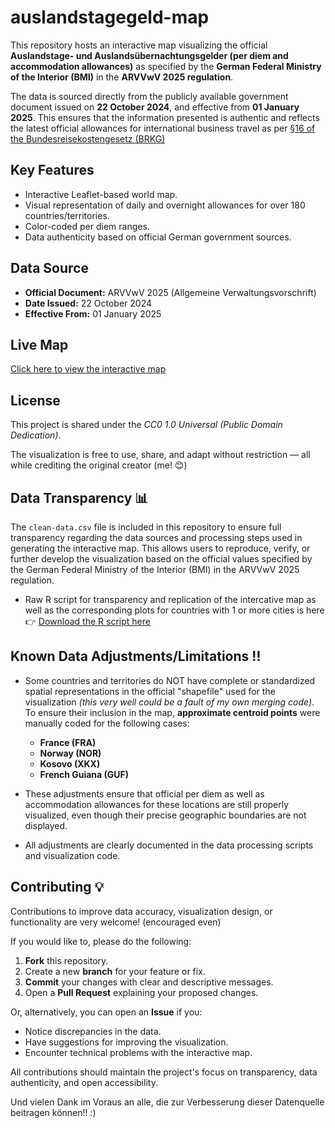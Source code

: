 # auslandstagegeld-map

This repository hosts an interactive map visualizing the official **Auslandstage- und Auslandsübernachtungsgelder (per diem and accommodation allowances)** as specified by the **German Federal Ministry of the Interior (BMI)** in the **ARVVwV 2025 regulation**.

The data is sourced directly from the publicly available government document issued on **22 October 2024**, and effective from **01 January 2025**. This ensures that the information presented is authentic and reflects the latest official allowances for international business travel as per [§16 of the Bundesreisekostengesetz (BRKG)](https://www.bva.bund.de/SharedDocs/Downloads/DE/Bundesbedienstete/Mobilitaet-Reisen/RV_RK_TG_UK/Rechtsgrundlagen/Dienstreisen/arvvwv_2025_pdf.pdf?__blob=publicationFile&v=2)

## Key Features
- Interactive Leaflet-based world map.
- Visual representation of daily and overnight allowances for over 180 countries/territories.
- Color-coded per diem ranges.
- Data authenticity based on official German government sources.

## Data Source
- **Official Document:** ARVVwV 2025 (Allgemeine Verwaltungsvorschrift)  
- **Date Issued:** 22 October 2024  
- **Effective From:** 01 January 2025  

## Live Map  
[Click here to view the interactive map](https://meraymaddah.github.io/auslandstagegeld-map/)

## License  
This project is shared under the _CC0 1.0 Universal (Public Domain Dedication)_.

The visualization is free to use, share, and adapt without restriction — all while crediting the original creator (me! 😊)

## Data Transparency 📊 

The `clean-data.csv` file is included in this repository to ensure full transparency regarding the data sources and processing steps used in generating the interactive map.
This allows users to reproduce, verify, or further develop the visualization based on the official values specified by the German Federal Ministry of the Interior (BMI) in the ARVVwV 2025 regulation.
 - Raw R script for transparency and replication of the intercative map as well as the corresponding plots for countries with 1 or more cities is here 👉 [Download the R script here](./map_script.R)

## Known Data Adjustments/Limitations ‼️ 

- Some countries and territories do NOT have complete or standardized spatial representations in the official "shapefile" used for the visualization *(this very well could be a fault of my own merging code)*.
To ensure their inclusion in the map, **approximate centroid points** were manually coded for the following cases:
  - **France (FRA)**
  - **Norway (NOR)**
  - **Kosovo (XKX)**
  - **French Guiana (GUF)**

- These adjustments ensure that official per diem as well as accommodation allowances for these locations are still properly visualized, even though their precise geographic boundaries are not displayed.

- All adjustments are clearly documented in the data processing scripts and visualization code.

## Contributing 💡

Contributions to improve data accuracy, visualization design, or functionality are very welcome! (encouraged even)

If you would like to, please do the following:

1. **Fork** this repository.
2. Create a new **branch** for your feature or fix.
3. **Commit** your changes with clear and descriptive messages.
4. Open a **Pull Request** explaining your proposed changes.

Or, alternatively, you can open an **Issue** if you:
- Notice discrepancies in the data.
- Have suggestions for improving the visualization.
- Encounter technical problems with the interactive map.

All contributions should maintain the project's focus on transparency, data authenticity, and open accessibility.

Und vielen Dank im Voraus an alle, die zur Verbesserung dieser Datenquelle beitragen können!! :)
